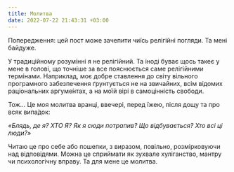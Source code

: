 ```yaml
---
title: Молитва
date: 2022-07-22 21:43:31 +03:00
---
```


Попередження: цей пост може зачепити чиїсь релігійні погляди. Та мені байдуже.

У традиційному розумінні я не релігійний. Та іноді буває щось такеє у мене в голові, що точніше за все пояснюється саме релігійними термінами. Наприклад, моє добре ставлення до світу вільного програмного забезпечення ґрунтується не на звичайних, всім відомих раціональних аргуме́нтах, а на моїй вірі в самоцінність свободи.

Тож… Це моя молитва вранці, ввечері, перед їжею, після дощу та про всяк випа́док:

_«Блядь, де я? ХТО Я? Як я сюди потрапив? Що відбувається? Хто всі ці люди?»_

Читаю це про себе або пошепки, з виразом, повільно, розмірковуючи над відповідями. Можна це сприймати як зухвале хуліганство, мантру чи психологічну вправу. Та для мене це молитва.
